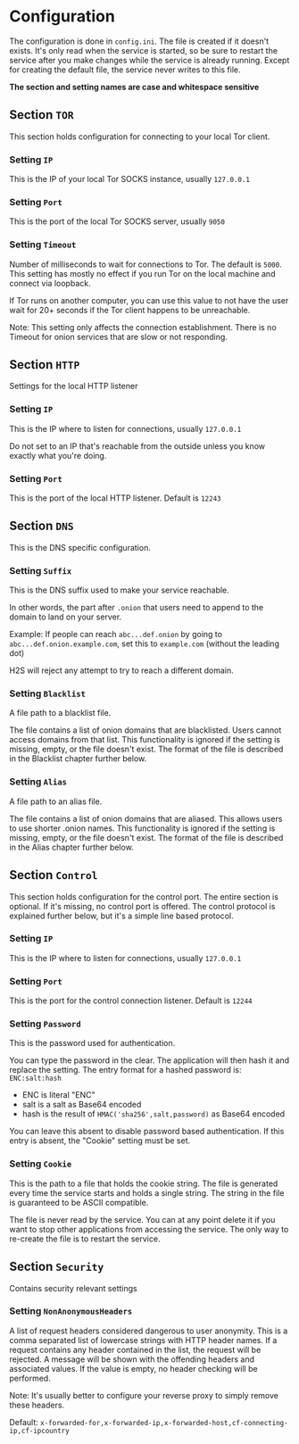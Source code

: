 # Configuration

The configuration is done in `config.ini`. The file is created if it doesn't exists.
It's only read when the service is started, so be sure to restart the service after you make changes while the service is already running.
Except for creating the default file, the service never writes to this file.

**The section and setting names are case and whitespace sensitive**

## Section `TOR`

This section holds configuration for connecting to your local Tor client.

### Setting `IP`

This is the IP of your local Tor SOCKS instance, usually `127.0.0.1`

### Setting `Port`

This is the port of the local Tor SOCKS server, usually `9050`

### Setting `Timeout`

Number of milliseconds to wait for connections to Tor.
The default is `5000`.
This setting has mostly no effect if you run Tor on the local machine and connect via loopback.

If Tor runs on another computer, you can use this value to not have the user wait for 20+ seconds if the Tor client happens to be unreachable.

Note: This setting only affects the connection establishment.
There is no Timeout for onion services that are slow or not responding.

## Section `HTTP`

Settings for the local HTTP listener

### Setting `IP`

This is the IP where to listen for connections, usually `127.0.0.1`

Do not set to an IP that's reachable from the outside unless you know exactly what you're doing.

### Setting `Port`

This is the port of the local HTTP listener.
Default is `12243`

## Section `DNS`

This is the DNS specific configuration.

### Setting `Suffix`

This is the DNS suffix used to make your service reachable.

In other words, the part after `.onion` that users need to append to the domain to land on your server.

Example: If people can reach `abc...def.onion` by going to `abc...def.onion.example.com`,
set this to `example.com` (without the leading dot)

H2S will reject any attempt to try to reach a different domain.

### Setting `Blacklist`

A file path to a blacklist file.

The file contains a list of onion domains that are blacklisted. Users cannot access domains from that list.
This functionality is ignored if the setting is missing, empty, or the file doesn't exist.
The format of the file is described in the Blacklist chapter further below.

### Setting `Alias`

A file path to an alias file.

The file contains a list of onion domains that are aliased. This allows users to use shorter .onion names.
This functionality is ignored if the setting is missing, empty, or the file doesn't exist.
The format of the file is described in the Alias chapter further below.

## Section `Control`

This section holds configuration for the control port.
The entire section is optional. If it's missing, no control port is offered.
The control protocol is explained further below, but it's a simple line based protocol.

### Setting `IP`

This is the IP where to listen for connections, usually `127.0.0.1`

### Setting `Port`

This is the port for the control connection listener. Default is `12244`

### Setting `Password`

This is the password used for authentication.

You can type the password in the clear. The application will then hash it and replace the setting.
The entry format for a hashed password is: `ENC:salt:hash`

- ENC is literal "ENC"
- salt is a salt as Base64 encoded
- hash is the result of `HMAC('sha256',salt,password)` as Base64 encoded

You can leave this absent to disable password based authentication.
If this entry is absent, the "Cookie" setting must be set.

### Setting `Cookie`

This is the path to a file that holds the cookie string.
The file is generated every time the service starts and holds a single string.
The string in the file is guaranteed to be ASCII compatible.

The file is never read by the service.
You can at any point delete it if you want to stop other applications from accessing the service.
The only way to re-create the file is to restart the service.

## Section `Security`

Contains security relevant settings

### Setting `NonAnonymousHeaders`

A list of request headers considered dangerous to user anonymity.
This is a comma separated list of lowercase strings with HTTP header names.
If a request contains any header contained in the list,
the request will be rejected.
A message will be shown with the offending headers and associated values.
If the value is empty, no header checking will be performed.

Note: It's usually better to configure your reverse proxy to simply remove these headers.

Default: `x-forwarded-for,x-forwarded-ip,x-forwarded-host,cf-connecting-ip,cf-ipcountry`

